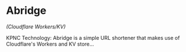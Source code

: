 
# Abridge

*(Cloudflare Workers/KV)*

KPNC Technology: Abridge is a simple URL shortener that makes use of Cloudflare's Workers and KV store...
